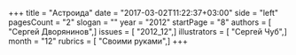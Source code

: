 +++
title = "Астроида"
date = "2017-03-02T11:22:37+03:00"
side = "left"
pagesCount = "2"
slogan = ""
year = "2012"
startPage = "8"
authors = [ "Сергей Дворянинов",]
issues = [ "2012_12",]
illustrators = [ "Сергей Чуб",]
month = "12"
rubrics = [ "Своими руками",]
+++
